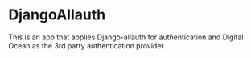 # DjangoAllauth

This is an app that applies Django-allauth for authentication and Digital Ocean as the 3rd party authentication provider.
